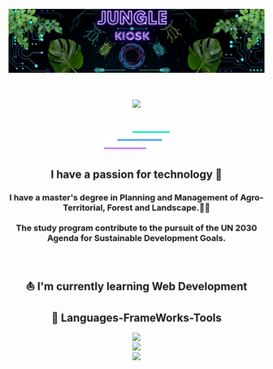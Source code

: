 <div align="center">
  
![alt text](https://github.com/JungleKiosk/JungleKiosk/blob/main/banner_jk.png)
</div>
<!-- <img aling="right" src="https://visitor-badge.laobi.icu/badge?page_id=JungleKiosk.JunglrKiosk" /> -->
<h1 align="center">
  <img src="https://readme-typing-svg.herokuapp.com/?font=Rigtheus&size=35&center=true&vCenter=true&width=500&height=70&duration=4000&lines=_+Hello!;_+I'm+Fra!;_+Welcome+to+My+GitHub!"/>
<h1/>
<div align="center">
  
![alt text](https://github.com/JungleKiosk/JungleKiosk/blob/main/line.png)
</div>

<h2 align="center">I have a passion for technology 🤖</h2>

<h3 align="center">I have a master's degree in Planning and Management of Agro-Territorial, Forest and Landscape.🌳🦊 <br/><br/>
The study program contribute to the pursuit of the
UN 2030 Agenda for Sustainable Development Goals.</h3>

<br/>
<div align="center" >
<h2> ⛵ I'm currently learning Web Development</h2>
</div>

<h2 align="center">💾 Languages-FrameWorks-Tools</h2>
<div align="center">
  <a href="https://skillicons.dev">
    <img src="https://skillicons.dev/icons?i=vscode,github"><br/>
    <img src="https://skillicons.dev/icons?i=html,css,javascript,python,r"> <br/>
    <img src="https://skillicons.dev/icons?i=vuejs,sass,bootstrap">
  <a/>
</div>




